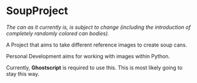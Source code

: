 # SoupProject

_The can as it currently is, is subject to change (including the introduction of completely randomly colored can bodies)._

A Project that aims to take different reference images to create soup cans.

Personal Development aims for working with images within Python.

Currently, **Ghostscript** is required to use this. This is most likely going to stay this way.
